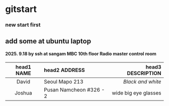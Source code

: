 # gitstart
### new start first
## add some at ubuntu laptop
#### 2025. 9.18 by ssh at sangam **MBC** 10th floor Radio master control room
|head1 NAME     | head2  ADDRESS     | head3   DESCRIPTION          |
|:--:|:--|--:|
|David|Seoul Mapo 213 |*Black and white*|
|Joshua|Pusan Namcheon #326 - 2| wide big eye glasses|
